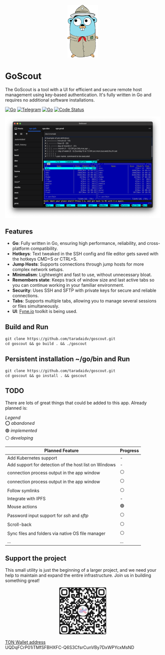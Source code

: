 
<p align="center"><img src="docs/images/GoScout.png" alt="GoScout" width="20%"></p>

# GoScout

The GoScout is a tool with a UI for efficient and secure remote host management using key-based authentication. It's fully written in Go and requires no additional software installations.


[![Go](https://img.shields.io/badge/Go-1.23-blue)](https://golang.org)
[![Telegram](https://img.shields.io/badge/Telegram-Message-blue)](https://t.me/taradaidv)
[![Go](https://img.shields.io/badge/Go-100%25-brightgreen)](https://golang.org)
[![Code Status](https://img.shields.io/badge/Code%20Status-active-brightgreen.svg)](https://github.com/taradaidv/goscout/tree/main)

<p align="center"><img src="docs/images/screenshot.png" alt="GoScout"></p>

## Features
- **Go**: Fully written in Go, ensuring high performance, reliability, and cross-platform compatibility.
- **Hotkeys**: Text tweaked in the SSH config and file editor gets saved with the hotkeys CMD+S or CTRL+S.
- **Jump Hosts**: Supports connections through jump hosts for more complex network setups.
- **Minimalism**: Lightweight and fast to use, without unnecessary bloat.
- **Remembers state**: Keeps track of window size and last active tabs so you can continue working in your familiar environment.
- **Security**: Uses SSH and SFTP with private keys for secure and reliable connections.
- **Tabs**: Supports multiple tabs, allowing you to manage several sessions or files simultaneously.
- **UI**: [Fyne.io](https://fyne.io) toolkit is being used.

## Build and Run

```
git clone https://github.com/taradaidv/goscout.git
cd goscout && go build . && ./goscout
```

## Persistent installation ~/go/bin and Run 

```
git clone https://github.com/taradaidv/goscout.git
cd goscout && go install . && goscout
```

## TODO
There are lots of great things that could be added to this app.
Already planned is:

*Legend*  
⭕️ *abandoned*  
🟢 *implemented*  
⚪️ *developing* 

|**Planned Feature**| **Progress**|
|-|-|
|Add Kubernetes support|-|
|Add support for detection of the host list on Windows|-|
|connection process output in the app window|⚪️|
|connection process output in the app window|⚪️|
|Follow symlinks|⚪️|
|Integrate with IPFS|-|
|Mouse actions|🟢|
|Password input support for *ssh* and *sftp*|⚪️|
|Scroll-back|⚪️|
|Sync files and folders via native OS file manager|⚪️|
|...|...|


## Support the project
This small utility is just the beginning of a larger project, and we need your help to maintain and expand the entire infrastructure. Join us in building something great!

<p align="center">
  <img src="docs/images/TON.png" alt="GoScout" width="30%">

  [TON Wallet address](https://ton.org)  
  UQDqFCrP01iTMfSFBHXFC-Q6S3CfsrCunVBy7DxWPYcxMsND
</p>